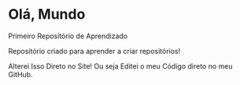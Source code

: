 # Olá, Mundo
 Primeiro Repositório de Aprendizado

Repositório criado para aprender a criar repositórios!

Alterei Isso Direto no Site!
Ou seja Editei o meu Código direto no meu GitHub.

